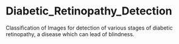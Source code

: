# Diabetic_Retinopathy_Detection
Classification of Images for detection of various stages of diabetic retinopathy, a disease which can lead of blindness.
